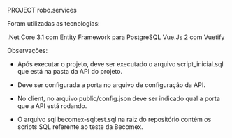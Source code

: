 PROJECT robo.services

Foram utilizadas as tecnologias:

.Net Core 3.1 com Entity Framework para PostgreSQL
Vue.Js 2 com Vuetify

Observações:

- Após executar o projeto, deve ser executado o arquivo script_inicial.sql que está na pasta da API do projeto.

- Deve ser configurada a porta no arquivo de configuração da API.

- No client, no arquivo public/config.json deve ser indicado qual a porta que a API está rodando.

- O arquivo sql becomex-sqltest.sql na raiz do repositório contém os scripts SQL referente ao teste da Becomex.
